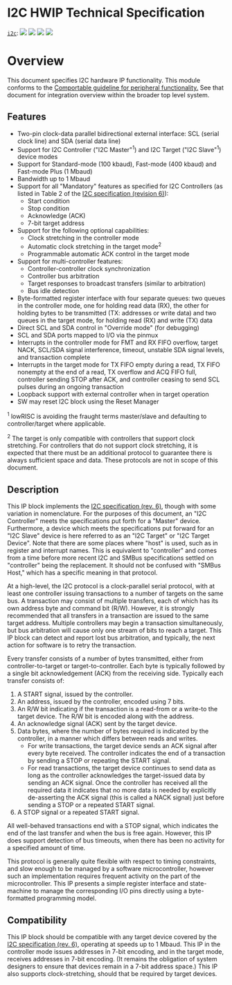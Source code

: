 # I2C HWIP Technical Specification

[`i2c`](https://reports.opentitan.org/hw/ip/i2c/dv/latest/report.html):
![](https://dashboards.lowrisc.org/badges/dv/i2c/test.svg)
![](https://dashboards.lowrisc.org/badges/dv/i2c/passing.svg)
![](https://dashboards.lowrisc.org/badges/dv/i2c/functional.svg)
![](https://dashboards.lowrisc.org/badges/dv/i2c/code.svg)

# Overview

This document specifies I2C hardware IP functionality.
This module conforms to the [Comportable guideline for peripheral functionality.](../../../doc/contributing/hw/comportability/README.md)
See that document for integration overview within the broader top level system.

## Features

- Two-pin clock-data parallel bidirectional external interface: SCL (serial clock line) and SDA (serial data line)
- Support for I2C Controller ("I2C Master"<sup>1</sup>) and I2C Target ("I2C Slave"<sup>1</sup>) device modes
- Support for Standard-mode (100 kbaud), Fast-mode (400 kbaud) and Fast-mode Plus (1 Mbaud)
- Bandwidth up to 1 Mbaud
- Support for all "Mandatory" features as specified for I2C Controllers (as listed in Table 2 of the [I2C specification (revision 6)](https://web.archive.org/web/20210813122132/https://www.nxp.com/docs/en/user-guide/UM10204.pdf)):
    - Start condition
    - Stop condition
    - Acknowledge (ACK)
    - 7-bit target address
- Support for the following optional capabilities:
    - Clock stretching in the controller mode
    - Automatic clock stretching in the target mode<sup>2</sup>
    - Programmable automatic ACK control in the target mode
- Support for multi-controller features:
    - Controller-controller clock synchronization
    - Controller bus arbitration
    - Target responses to broadcast transfers (similar to arbitration)
    - Bus idle detection
- Byte-formatted register interface with four separate queues: two queues in the controller mode, one for holding read data (RX), the other for holding bytes to be transmitted (TX: addresses or write data) and two queues in the target mode, for holding read (RX) and write (TX) data
- Direct SCL and SDA control in "Override mode" (for debugging)
- SCL and SDA ports mapped to I/O via the pinmux
- Interrupts in the controller mode for FMT and RX FIFO overflow, target NACK, SCL/SDA signal interference, timeout, unstable SDA signal levels, and transaction complete
- Interrupts in the target mode for TX FIFO empty during a read, TX FIFO nonempty at the end of a read, TX overflow and ACQ FIFO full, controller sending STOP after ACK, and controller ceasing to send SCL pulses during an ongoing transaction
- Loopback support with external controller when in target operation
- SW may reset I2C block using the Reset Manager

<sup>1</sup> lowRISC is avoiding the fraught terms master/slave and defaulting to controller/target where applicable.

<sup>2</sup> The target is only compatible with controllers that support clock stretching.
For controllers that do not support clock stretching, it is expected that there must be an additional protocol to guarantee there is always sufficient space and data.
These protocols are not in scope of this document.

## Description

This IP block implements the [I2C specification (rev. 6)](https://web.archive.org/web/20210813122132/https://www.nxp.com/docs/en/user-guide/UM10204.pdf), though with some variation in nomenclature.
For the purposes of this document, an "I2C Controller" meets the specifications put forth for a "Master" device.
Furthermore, a device which meets the specifications put forward for an "I2C Slave" device is here referred to as an "I2C Target" or "I2C Target Device".
Note that there are some places where "host" is used, such as in register and interrupt names.
This is equivalent to "controller" and comes from a time before more recent I2C and SMBus specifications settled on "controller" being the replacement.
It should not be confused with "SMBus Host," which has a specific meaning in that protocol.

At a high-level, the I2C protocol is a clock-parallel serial protocol, with at least one controller issuing transactions to a number of targets on the same bus.
A transaction may consist of multiple transfers, each of which has its own address byte and command bit (R/W).
However, it is strongly recommended that all transfers in a transaction are issued to the same target address.
Multiple controllers may begin a transaction simultaneously, but bus arbitration will cause only one stream of bits to reach a target.
This IP block can detect and report lost bus arbitration, and typically, the next action for software is to retry the transaction.

Every transfer consists of a number of bytes transmitted, either from controller-to-target or target-to-controller.
Each byte is typically followed by a single bit acknowledgement (ACK) from the receiving side.
Typically each transfer consists of:
1. A START signal, issued by the controller.
1. An address, issued by the controller, encoded using 7 bits.
1. An R/W bit indicating if the transaction is a read-from or a write-to the target device.
The R/W bit is encoded along with the address.
1. An acknowledge signal (ACK) sent by the target device.
1. Data bytes, where the number of bytes required is indicated by the controller,
in a manner which differs between reads and writes.
    - For write transactions, the target device sends an ACK signal after every byte received.
    The controller indicates the end of a transaction by sending a STOP or repeating the START signal.
    - For read transactions, the target device continues to send data as long as the controller acknowledges the target-issued data by sending an ACK signal.
    Once the controller has received all the required data it indicates that no more data is needed by explicitly de-asserting the ACK signal (this is called a NACK signal) just before sending a STOP or a repeated START signal.
1. A STOP signal or a repeated START signal.

All well-behaved transactions end with a STOP signal, which indicates the end of the last transfer and when the bus is free again.
However, this IP does support detection of bus timeouts, when there has been no activity for a specified amount of time.

This protocol is generally quite flexible with respect to timing constraints, and slow enough to be managed by a software microcontroller, however such an implementation requires frequent activity on the part of the microcontroller.
This IP presents a simple register interface and state-machine to manage the corresponding I/O pins directly using a byte-formatted programming model.

## Compatibility

This IP block should be compatible with any target device covered by the [I2C specification (rev. 6)](https://web.archive.org/web/20210813122132/https://www.nxp.com/docs/en/user-guide/UM10204.pdf), operating at speeds up to 1 Mbaud.
This IP in the controller mode issues addresses in 7-bit encoding, and in the target mode, receives addresses in 7-bit encoding.
(It remains the obligation of system designers to ensure that devices remain in a 7-bit address space.)
This IP also supports clock-stretching, should that be required by target devices.
